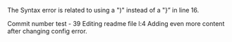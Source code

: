 The Syntax error is related to using a ")" instead of a "}” in line 16.

Commit number test - 39
Editing readme file l:4
Adding even more content after changing config error.